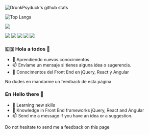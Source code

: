 ![DrunkPsyduck's github stats](https://github-readme-stats.vercel.app/api?username=drunkpsyduck&theme=midnight-purple&show_icons=true)

![Top Langs](https://github-readme-stats.vercel.app/api/top-langs/?username=drunkpsyduck&langs_count=6&layout=compact&theme=radical)

![](https://img.shields.io/badge/Hireable-No-red)
<!-- Badge hireable yes 
![](https://img.shields.io/badge/Hireable-yes-lightgreen)
-->
![](https://img.shields.io/badge/OS-Windows10-informational?style=flat&logoColor=white&color=blue)
![](https://img.shields.io/badge/Language-JavaScript-informational?style=flat&logoColor=white&color=blue)
![](https://img.shields.io/badge/Language-.NETCORE-informational?style=flat&logoColor=white&color=orange)
![](https://img.shields.io/badge/Language-Java-informational?style=flat&logoColor=white&color=green)
![](https://img.shields.io/badge/Language-PHP-informational?style=flat&logoColor=white&color=orange)




### 🇪🇸 Hola a todos 👋
- 🔭 Aprendiendo nuevos conocimientos.
- 📫 Envíame un mensaje si tienes alguna idea o sugerencia.
- 🌱 Conocimentos del Front End en jQuery, React y Angular
      
No dudes en mandarme un feedback de esta página     


### En Hello there 👋
- 🔭 Learning new skills
- 🌱 Knowledge in Front End frameworks jQuery, React and Angular
- 📫 Send me a message if you have an idea or a suggestion.


Do not hesitate to send me a feedback on this page
<!--
**DrunkPsyduck/DrunkPsyduck** is a ✨ _special_ ✨ repository because its `README.md` (this file) appears on your GitHub profile.


Repositorios populares/Popular repos
[![ReadMe Card](https://github-readme-stats.vercel.app/api/pin/?username=drunkpsyduck&repo=ZeiterFree)](https://github.com/anuraghazra/github-readme-stats)
Here are some ideas to get you started:

- 🔭 I’m currently working on ...
- 🌱 I’m currently learning ...
- 👯 I’m looking to collaborate on ...
- 🤔 I’m looking for help with ...
- 💬 Ask me about ...
- 📫 How to reach me: ...
- 😄 Pronouns: ...
- ⚡ Fun fact: ...
-->
